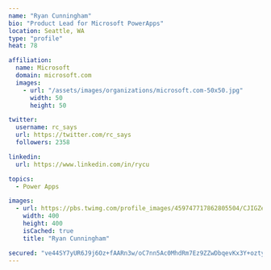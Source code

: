 ```yaml
---
name: "Ryan Cunningham"
bio: "Product Lead for Microsoft PowerApps"
location: Seattle, WA
type: "profile"
heat: 78

affiliation:
  name: Microsoft
  domain: microsoft.com
  images:
    - url: "/assets/images/organizations/microsoft.com-50x50.jpg"
      width: 50
      height: 50

twitter:
  username: rc_says
  url: https://twitter.com/rc_says
  followers: 2358

linkedin:
  url: https://www.linkedin.com/in/rycu

topics:
  - Power Apps

images:
  - url: https://pbs.twimg.com/profile_images/459747717862805504/CJIGZejd_400x400.png
    width: 400
    height: 400
    isCached: true
    title: "Ryan Cunningham"

secured: "ve44SY7yUR6J9j6Oz+fAARn3w/oC7nn5Ac0MhdRm7Ez9ZZwDbqevKx3Y+oztyeFJCgEgjIOsu4AoXkHHcKi+RuYda12Kgawykg/9SkPJ8TzTsrNyj0zqXd3s2r68ybSZPa/fg7io/oFiH6nR5t5fzoUPha0Qn6UYS8j4Wmio77BvpPf5xP2OX9Lp/GfOTiZeE26BxCp42XKQO3xp9hvLvSAbv3Ob5aO9UIVTWGhJWC3PA3b1C2Uru8pqr5PSx4m8MiNLDv40L2P2rcJD5kaoDeRG2Z7uNpnEwzo5SF9eB20g9/zTu2n3AKwCAFWFyKM+DIrIMjx34Z3hrQ80EjmTmaM9IB06rv8AgKQGn/8ZP5CP/3fD/X6eGBUTgUyR1Wqu7QwNriGbGeMazlw/TywlLDCncgMlCj7aT9Z3RHtQPCY=;is0PlMfZETb7CakcRdt3/g=="
---
```


